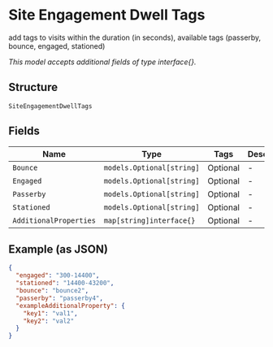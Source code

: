 
# Site Engagement Dwell Tags

add tags to visits within the duration (in seconds), available tags (passerby, bounce, engaged, stationed)

*This model accepts additional fields of type interface{}.*

## Structure

`SiteEngagementDwellTags`

## Fields

| Name | Type | Tags | Description |
|  --- | --- | --- | --- |
| `Bounce` | `models.Optional[string]` | Optional | - |
| `Engaged` | `models.Optional[string]` | Optional | - |
| `Passerby` | `models.Optional[string]` | Optional | - |
| `Stationed` | `models.Optional[string]` | Optional | - |
| `AdditionalProperties` | `map[string]interface{}` | Optional | - |

## Example (as JSON)

```json
{
  "engaged": "300-14400",
  "stationed": "14400-43200",
  "bounce": "bounce2",
  "passerby": "passerby4",
  "exampleAdditionalProperty": {
    "key1": "val1",
    "key2": "val2"
  }
}
```

